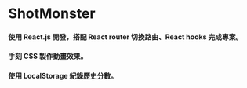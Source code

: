 # ShotMonster

#### 使用 React.js 開發，搭配 React router 切換路由、React hooks 完成專案。
#### 手刻 CSS 製作動畫效果。
#### 使用 LocalStorage 紀錄歷史分數。